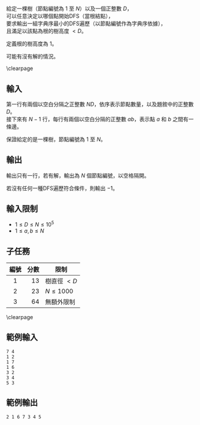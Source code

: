 #

給定一棵樹（節點編號為 $1$ 至 $N$）以及一個正整數 $D$，  
可以任意決定以哪個點開始DFS（當根結點），  
要求輸出一組字典序最小的DFS遍歷（以節點編號作為字典序依據），  
且滿足以該點為根的樹高度 $< D$。  

定義根的樹高度為 $1$。  

可能有沒有解的情況。

\clearpage

## 輸入

第一行有兩個以空白分隔之正整數 $N D$，依序表示節點數量，以及題敘中的正整數 $D$。  
接下來有 $N - 1$ 行，每行有兩個以空白分隔的正整數 $a b$，表示點 $a$ 和 $b$ 之間有一條邊。  

保證給定的是一棵樹，節點編號為 $1$ 至 $N$。  

## 輸出

輸出只有一行，若有解，輸出為 $N$ 個節點編號，以空格隔開。  

若沒有任何一種DFS遍歷符合條件，則輸出 $-1$。

## 輸入限制

 - $1 \leq D \leq N \leq 10^{5}$
 - $1 \leq a, b \leq N$

## 子任務

| 編號 | 分數 | 限制          |
| :--: | ---: | ------------- |
|  1   |   13 | 樹直徑 $< D$  |
|  2   |   23 | $N \leq 1000$ |
|  3   |   64 | 無額外限制    |

\clearpage

## 範例輸入
```
7 4
1 2
1 7
1 6
3 2
3 4
5 3
```

## 範例輸出
```
2 1 6 7 3 4 5
```
